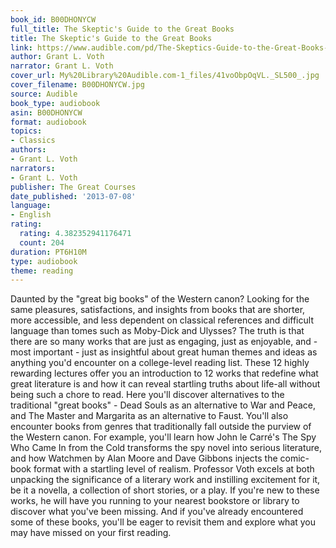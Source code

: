```yaml
---
book_id: B00DHONYCW
full_title: The Skeptic's Guide to the Great Books
title: The Skeptic's Guide to the Great Books
link: https://www.audible.com/pd/The-Skeptics-Guide-to-the-Great-Books-Audiobook/B00DHONYCW
author: Grant L. Voth
narrator: Grant L. Voth
cover_url: My%20Library%20Audible.com-1_files/41voObpOqVL._SL500_.jpg
cover_filename: B00DHONYCW.jpg
source: Audible
book_type: audiobook
asin: B00DHONYCW
format: audiobook
topics:
- Classics
authors:
- Grant L. Voth
narrators:
- Grant L. Voth
publisher: The Great Courses
date_published: '2013-07-08'
language:
- English
rating:
  rating: 4.382352941176471
  count: 204
duration: PT6H10M
type: audiobook
theme: reading
---
```

Daunted by the "great big books" of the Western canon? Looking for the same pleasures, satisfactions, and insights from books that are shorter, more accessible, and less dependent on classical references and difficult language than tomes such as Moby-Dick and Ulysses?
The truth is that there are so many works that are just as engaging, just as enjoyable, and - most important - just as insightful about great human themes and ideas as anything you'd encounter on a college-level reading list. These 12 highly rewarding lectures offer you an introduction to 12 works that redefine what great literature is and how it can reveal startling truths about life-all without being such a chore to read. Here you'll discover alternatives to the traditional "great books" - Dead Souls as an alternative to War and Peace, and The Master and Margarita as an alternative to Faust. You'll also encounter books from genres that traditionally fall outside the purview of the Western canon. For example, you'll learn how John le Carré's The Spy Who Came In from the Cold transforms the spy novel into serious literature, and how Watchmen by Alan Moore and Dave Gibbons injects the comic-book format with a startling level of realism.
Professor Voth excels at both unpacking the significance of a literary work and instilling excitement for it, be it a novella, a collection of short stories, or a play. If you're new to these works, he will have you running to your nearest bookstore or library to discover what you've been missing. And if you've already encountered some of these books, you'll be eager to revisit them and explore what you may have missed on your first reading.


